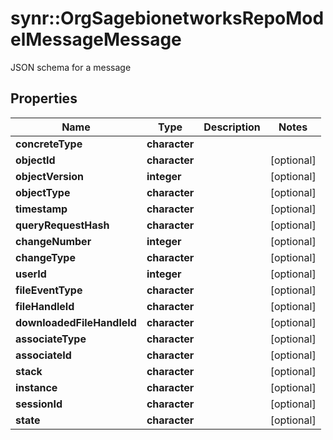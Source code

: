 # synr::OrgSagebionetworksRepoModelMessageMessage

JSON schema for a message

## Properties
Name | Type | Description | Notes
------------ | ------------- | ------------- | -------------
**concreteType** | **character** |  | 
**objectId** | **character** |  | [optional] 
**objectVersion** | **integer** |  | [optional] 
**objectType** | **character** |  | [optional] 
**timestamp** | **character** |  | [optional] 
**queryRequestHash** | **character** |  | [optional] 
**changeNumber** | **integer** |  | [optional] 
**changeType** | **character** |  | [optional] 
**userId** | **integer** |  | [optional] 
**fileEventType** | **character** |  | [optional] 
**fileHandleId** | **character** |  | [optional] 
**downloadedFileHandleId** | **character** |  | [optional] 
**associateType** | **character** |  | [optional] 
**associateId** | **character** |  | [optional] 
**stack** | **character** |  | [optional] 
**instance** | **character** |  | [optional] 
**sessionId** | **character** |  | [optional] 
**state** | **character** |  | [optional] 


